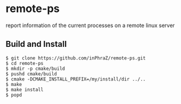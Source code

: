# remote-ps
report information of the current processes on a remote linux server


## Build and Install
```console
$ git clone https://github.com/inPhraZ/remote-ps.git
$ cd remote-ps
$ mkdir -p cmake/build
$ pushd cmake/build
$ cmake -DCMAKE_INSTALL_PREFIX=/my/install/dir ../..
$ make
$ make install
$ popd
```
